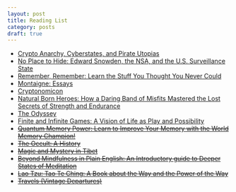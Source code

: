 ```yaml
---
layout: post
title: Reading List
category: posts
draft: true
---
```

* <a href="http://www.amazon.com/gp/product/0262621517/ref=as_li_tl?ie=UTF8&camp=1789&creative=390957&creativeASIN=0262621517&linkCode=as2&tag=stepmali-20&linkId=KKAPVPD7NJNYV3DG">Crypto Anarchy, Cyberstates, and Pirate Utopias</a><img src="http://ir-na.amazon-adsystem.com/e/ir?t=stepmali-20&l=as2&o=1&a=0262621517" width="1" height="1" border="0" alt="" style="border:none !important; margin:0px !important;" />
* <a href="http://www.amazon.com/gp/product/B00E0CZX0G/ref=as_li_tl?ie=UTF8&camp=1789&creative=390957&creativeASIN=B00E0CZX0G&linkCode=as2&tag=stepmali-20&linkId=ZRRLKQCHJIWKHRNR">No Place to Hide: Edward Snowden, the NSA, and the U.S. Surveillance State</a><img src="http://ir-na.amazon-adsystem.com/e/ir?t=stepmali-20&l=as2&o=1&a=B00E0CZX0G" width="1" height="1" border="0" alt="" style="border:none !important; margin:0px !important;" />
* <a href="http://www.amazon.com/gp/product/B002RI9GUI/ref=as_li_tl?ie=UTF8&camp=1789&creative=390957&creativeASIN=B002RI9GUI&linkCode=as2&tag=stepmali-20&linkId=ITSPIZ34YPLAJLNF">Remember, Remember: Learn the Stuff You Thought You Never Could</a><img src="http://ir-na.amazon-adsystem.com/e/ir?t=stepmali-20&l=as2&o=1&a=B002RI9GUI" width="1" height="1" border="0" alt="" style="border:none !important; margin:0px !important;" />
* <a href="http://www.amazon.com/gp/product/014017897X/ref=as_li_tl?ie=UTF8&camp=1789&creative=390957&creativeASIN=014017897X&linkCode=as2&tag=stepmali-20&linkId=THWAYPTEAKZB6ZME">Montaigne: Essays</a><img src="http://ir-na.amazon-adsystem.com/e/ir?t=stepmali-20&l=as2&o=1&a=014017897X" width="1" height="1" border="0" alt="" style="border:none !important; margin:0px !important;" />
* <a href="http://www.amazon.com/gp/product/0060512806/ref=as_li_tl?ie=UTF8&camp=1789&creative=390957&creativeASIN=0060512806&linkCode=as2&tag=stepmali-20&linkId=I7TQEL6IWTGFM7DF">Cryptonomicon</a><img src="http://ir-na.amazon-adsystem.com/e/ir?t=stepmali-20&l=as2&o=1&a=0060512806" width="1" height="1" border="0" alt="" style="border:none !important; margin:0px !important;" />
* <a href="http://www.amazon.com/gp/product/B00NRQI5U6/ref=as_li_tl?ie=UTF8&camp=1789&creative=390957&creativeASIN=B00NRQI5U6&linkCode=as2&tag=stepmali-20&linkId=65SCBDS7LUXAXBOU">Natural Born Heroes: How a Daring Band of Misfits Mastered the Lost Secrets of Strength and Endurance</a><img src="http://ir-na.amazon-adsystem.com/e/ir?t=stepmali-20&l=as2&o=1&a=B00NRQI5U6" width="1" height="1" border="0" alt="" style="border:none !important; margin:0px !important;" />
* <a href="http://www.amazon.com/gp/product/0140268863/ref=as_li_tl?ie=UTF8&camp=1789&creative=390957&creativeASIN=0140268863&linkCode=as2&tag=stepmali-20&linkId=7LXN6DWOFOU5BWA5">The Odyssey</a><img src="http://ir-na.amazon-adsystem.com/e/ir?t=stepmali-20&l=as2&o=1&a=0140268863" width="1" height="1" border="0" alt="" style="border:none !important; margin:0px !important;" />
* <a href="http://www.amazon.com/gp/product/0029059801/ref=as_li_tl?ie=UTF8&camp=1789&creative=390957&creativeASIN=0029059801&linkCode=as2&tag=stepmali-20&linkId=NWJ342ARK5XUI7OG">Finite and Infinite Games: A Vision of Life as Play and Possibility</a><img src="http://ir-na.amazon-adsystem.com/e/ir?t=stepmali-20&l=as2&o=1&a=0029059801" width="1" height="1" border="0" alt="" style="border:none !important; margin:0px !important;" />
* ~~<a href="http://www.amazon.com/gp/product/0743528662/ref=as_li_tl?ie=UTF8&camp=1789&creative=390957&creativeASIN=0743528662&linkCode=as2&tag=stepmali-20&linkId=FC5AMOPZUJGR3CR2">Quantum Memory Power: Learn to Improve Your Memory with the World Memory Champion!</a><img src="http://ir-na.amazon-adsystem.com/e/ir?t=stepmali-20&l=as2&o=1&a=0743528662" width="1" height="1" border="0" alt="" style="border:none !important; margin:0px !important;" />~~
* ~~<a href="http://www.amazon.com/gp/product/0394465555/ref=as_li_tl?ie=UTF8&camp=1789&creative=390957&creativeASIN=0394465555&linkCode=as2&tag=stepmali-20&linkId=MMLPQONJ2WBJ7LUP">The Occult: A History</a><img src="http://ir-na.amazon-adsystem.com/e/ir?t=stepmali-20&l=as2&o=1&a=0394465555" width="1" height="1" border="0" alt="" style="border:none !important; margin:0px !important;" />~~
* ~~<a href="http://www.amazon.com/gp/product/B00A73IYHG/ref=as_li_tl?ie=UTF8&camp=1789&creative=390957&creativeASIN=B00A73IYHG&linkCode=as2&tag=stepmali-20&linkId=I6UND33DKWJJV3WP">Magic and Mystery in Tibet</a><img src="http://ir-na.amazon-adsystem.com/e/ir?t=stepmali-20&l=as2&o=1&a=B00A73IYHG" width="1" height="1" border="0" alt="" style="border:none !important; margin:0px !important;" />~~
* ~~<a href="http://www.amazon.com/gp/product/B003X27ORE/ref=as_li_tl?ie=UTF8&camp=1789&creative=390957&creativeASIN=B003X27ORE&linkCode=as2&tag=stepmali-20&linkId=4QAYY3TGGZPKJXGK">Beyond Mindfulness in Plain English: An Introductory guide to Deeper States of Meditation</a><img src="http://ir-na.amazon-adsystem.com/e/ir?t=stepmali-20&l=as2&o=1&a=B003X27ORE" width="1" height="1" border="0" alt="" style="border:none !important; margin:0px !important;" />~~
* ~~<a href="http://www.amazon.com/gp/product/B007V3FMDY/ref=as_li_tl?ie=UTF8&camp=1789&creative=390957&creativeASIN=B007V3FMDY&linkCode=as2&tag=stepmali-20&linkId=BWKBZBCA23GAVPCR">Lao Tzu: Tao Te Ching: A Book about the Way and the Power of the Way</a><img src="http://ir-na.amazon-adsystem.com/e/ir?t=stepmali-20&l=as2&o=1&a=B007V3FMDY" width="1" height="1" border="0" alt="" style="border:none !important; margin:0px !important;" />~~
* ~~<a href="http://www.amazon.com/gp/product/0804171270/ref=as_li_tl?ie=UTF8&camp=1789&creative=390957&creativeASIN=0804171270&linkCode=as2&tag=stepmali-20&linkId=MC7O2ZFUU6HXO7QX">Travels (Vintage Departures)</a><img src="http://ir-na.amazon-adsystem.com/e/ir?t=stepmali-20&l=as2&o=1&a=0804171270" width="1" height="1" border="0" alt="" style="border:none !important; margin:0px !important;" />~~
